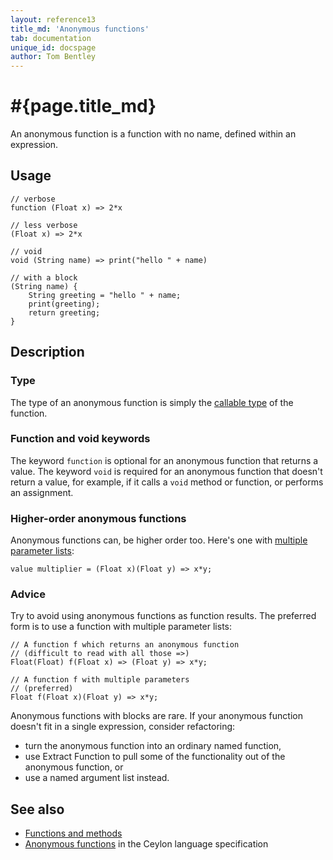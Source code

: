 ```yaml
---
layout: reference13
title_md: 'Anonymous functions'
tab: documentation
unique_id: docspage
author: Tom Bentley
---
```


# #{page.title_md}

An anonymous function is a function with no name, defined within 
an expression.

## Usage

<!-- try: -->
    // verbose
    function (Float x) => 2*x
    
    // less verbose
    (Float x) => 2*x 

    // void
    void (String name) => print("hello " + name)
    
    // with a block
    (String name) {
        String greeting = "hello " + name;
        print(greeting);
        return greeting;
    }
    

## Description

### Type

The type of an anonymous function is simply the 
[callable type](../../structure/function/#callable_type) of the
function.

### Function and void keywords

The keyword `function` is optional for an anonymous function that
returns a value. The keyword `void` is required for an anonymous
function that doesn't return a value, for example, if it calls a 
`void` method or function, or performs an assignment.

### Higher-order anonymous functions

Anonymous functions can, be higher order too. Here's one with 
[multiple parameter lists](../../structure/parameter-list/#multiple_parameter_lists):

<!-- try: -->
    value multiplier = (Float x)(Float y) => x*y;

### Advice

Try to avoid using anonymous functions as function results. The 
preferred form is to use a function with multiple parameter lists:

<!-- try: -->
    // A function f which returns an anonymous function
    // (difficult to read with all those =>)
    Float(Float) f(Float x) => (Float y) => x*y;
    
    // A function f with multiple parameters
    // (preferred)
    Float f(Float x)(Float y) => x*y;

Anonymous functions with blocks are rare. If your anonymous 
function doesn't fit in a single expression, consider refactoring:

- turn the anonymous function into an ordinary named function,
- use Extract Function to pull some of the functionality out
  of the anonymous function, or
- use a named argument list instead.

## See also

* [Functions and methods](../../structure/function)
* [Anonymous functions](#{site.urls.spec_current}#anonymousfunctions) 
  in the Ceylon language specification

